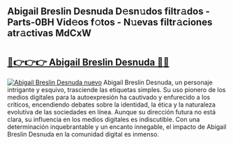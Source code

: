 ## Abigail Breslin Desnuda D𝚎sn𝚞dos filtr𝚊dos - Parts-0BH Vid𝚎os f𝚘tos - N𝚞evas filtr𝚊ciones atr𝚊ctivas MdCxW

# <h2><a href="http://mbdpuw.tromn.icu/?c=Abigail+Breslin+Desnuda">🔗👉👉👉 Abigail Breslin Desnuda 🔗🔗</a></h2>

[![Abigail Breslin Desnuda nuevo](https://i.imgur.com/pEAQMta.gif)](http://mbdpuw.tromn.icu/?c=Abigail+Breslin+Desnuda)
Abigail Breslin Desnuda, un personaje intrigante y esquivo, trasciende las etiquetas simples. Su uso pionero de los medios digitales para la autoexpresión ha cautivado y enfurecido a los críticos, encendiendo debates sobre la identidad, la ética y la naturaleza evolutiva de las sociedades en línea. Aunque su dirección futura no está clara, su influencia en los medios digitales es indiscutible. Con una determinación inquebrantable y un encanto innegable, el impacto de Abigail Breslin Desnuda en la comunidad digital es inmenso.
